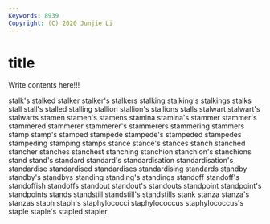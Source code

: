 ```yaml
---
Keywords: 8939
Copyright: (C) 2020 Junjie Li
---
```


# title

Write contents here!!!
 
stalk's 
stalked 
stalker 
stalker's 
stalkers 
stalking 
stalking's 
stalkings
stalks 
stall 
stall's 
stalled 
stalling 
stallion 
stallion's 
stallions 
stalls 
stalwart
stalwart's 
stalwarts 
stamen 
stamen's 
stamens 
stamina 
stamina's 
stammer 
stammer's 
stammered
stammerer 
stammerer's 
stammerers 
stammering 
stammers 
stamp 
stamp's 
stamped 
stampede 
stampede's
stampeded 
stampedes 
stampeding 
stamping 
stamps 
stance 
stance's 
stances 
stanch 
stanched
stancher 
stanches 
stanchest 
stanching 
stanchion 
stanchion's 
stanchions 
stand 
stand's 
standard
standard's 
standardisation 
standardisation's 
standardise 
standardised 
standardises 
standardising 
standards 
standby 
standby's
standbys 
standing 
standing's 
standings 
standoff 
standoff's 
standoffish 
standoffs 
standout 
standout's
standouts 
standpoint 
standpoint's 
standpoints 
stands 
standstill 
standstill's 
standstills 
stank 
stanza
stanza's 
stanzas 
staph 
staph's 
staphylococci 
staphylococcus 
staphylococcus's 
staple 
staple's 
stapled
stapler 
